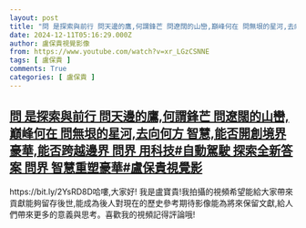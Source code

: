 ```yaml
---
layout: post
title: "問 是探索與前行 問天邊的鷹,何謂鋒芒 問遼闊的山巒,巔峰何在 問無垠的星河,去向何方 智慧,能否開創境界 豪華,能否跨越邊界 問界 用科技#自動駕駛 探索全新答案 問界 智慧重塑豪華#盧保貴視覺影"
date: 2024-12-11T05:16:29.000Z
author: 盧保貴視覺影像
from: https://www.youtube.com/watch?v=xr_LGzCSNNE
tags: [ 盧保貴 ]
comments: True
categories: [ 盧保貴 ]
---
```

<!--1733894189000-->
[問 是探索與前行 問天邊的鷹,何謂鋒芒 問遼闊的山巒,巔峰何在 問無垠的星河,去向何方 智慧,能否開創境界 豪華,能否跨越邊界 問界 用科技#自動駕駛 探索全新答案 問界 智慧重塑豪華#盧保貴視覺影](https://www.youtube.com/watch?v=xr_LGzCSNNE)
------

<div>
https://bit.ly/2YsRD8D哈嘍,大家好! 我是盧寶貴!我拍攝的視頻希望能給大家帶來貢獻能夠留存後世,能成為後人對現在的歷史參考期待影像能為將來保留文獻,給人們帶來更多的意義與思考。喜歡我的視頻記得評論哦!
</div>
